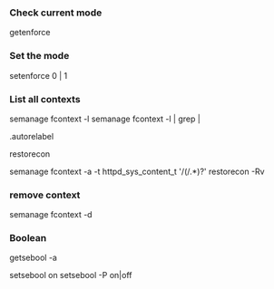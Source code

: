### Check current mode
getenforce

### Set the mode
setenforce 0 | 1

### List all contexts
semanage fcontext -l
semanage fcontext -l | grep <package>|<directory>

.autorelabel

restorecon


semanage fcontext -a -t httpd_sys_content_t '/<path>(/.*)?'
restorecon -Rv <path>

### remove context
semanage fcontext -d <context>

### Boolean

getsebool -a

setsebool <bool> on
setsebool -P <bool> on|off